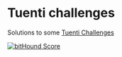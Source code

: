 # Tuenti challenges
Solutions to some [Tuenti Challenges](https://contest.tuenti.net/)

[![bitHound Score](https://www.bithound.io/github/greuze/tuenti-challenge/badges/score.svg)](https://www.bithound.io/github/greuze/tuenti-challenge)
